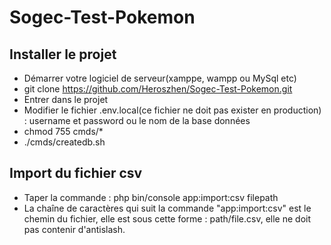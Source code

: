 # Sogec-Test-Pokemon

## Installer le projet
- Démarrer votre logiciel de serveur(xamppe, wampp ou MySql etc)
- git clone https://github.com/Heroszhen/Sogec-Test-Pokemon.git
- Entrer dans le projet
- Modifier le fichier .env.local(ce fichier ne doit pas exister en production) : username et password ou le nom de la base données
- chmod 755 cmds/*
- ./cmds/createdb.sh

## Import du fichier csv
- Taper la commande : php bin/console app:import:csv filepath
- La chaîne de caractères qui suit la commande  "app:import:csv" est le chemin du fichier,
elle est sous cette forme : path/file.csv, elle ne doit pas contenir d'antislash.
